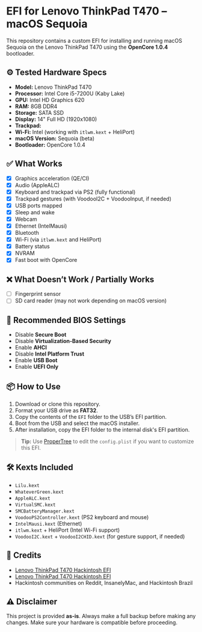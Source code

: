 # EFI for Lenovo ThinkPad T470 – macOS Sequoia

This repository contains a custom EFI for installing and running macOS Sequoia on the Lenovo ThinkPad T470 using the **OpenCore 1.0.4** bootloader.

## ⚙️ Tested Hardware Specs

- **Model:** Lenovo ThinkPad T470  
- **Processor:** Intel Core i5-7200U (Kaby Lake)  
- **GPU:** Intel HD Graphics 620  
- **RAM:** 8GB DDR4  
- **Storage:** SATA SSD  
- **Display:** 14" Full HD (1920x1080)  
- **Trackpad:**
- **Wi-Fi:** Intel (working with `itlwm.kext` + HeliPort)  
- **macOS Version:** Sequoia (beta)  
- **Bootloader:** OpenCore 1.0.4  

## ✅ What Works

- [x] Graphics acceleration (QE/CI)  
- [x] Audio (AppleALC)  
- [x] Keyboard and trackpad via PS2 (fully functional)  
- [x] Trackpad gestures (with VoodooI2C + VoodooInput, if needed)  
- [x] USB ports mapped  
- [x] Sleep and wake  
- [x] Webcam  
- [x] Ethernet (IntelMausi)  
- [x] Bluetooth  
- [x] Wi-Fi (via `itlwm.kext` and HeliPort)  
- [x] Battery status  
- [x] NVRAM  
- [x] Fast boot with OpenCore  

## ❌ What Doesn’t Work / Partially Works

- [ ] Fingerprint sensor  
- [ ] SD card reader (may not work depending on macOS version)  

## 🔧 Recommended BIOS Settings

- Disable **Secure Boot**  
- Disable **Virtualization-Based Security**  
- Enable **AHCI**  
- Disable **Intel Platform Trust**  
- Enable **USB Boot**  
- Enable **UEFI Only**  

## 📦 How to Use

1. Download or clone this repository.  
2. Format your USB drive as **FAT32**.  
3. Copy the contents of the `EFI` folder to the USB’s EFI partition.  
4. Boot from the USB and select the macOS installer.  
5. After installation, copy the EFI folder to the internal disk's EFI partition.

> **Tip:** Use [ProperTree](https://github.com/corpnewt/ProperTree) to edit the `config.plist` if you want to customize this EFI.


## 🛠 Kexts Included

- `Lilu.kext`  
- `WhateverGreen.kext`  
- `AppleALC.kext`  
- `VirtualSMC.kext`  
- `SMCBatteryManager.kext`  
- `VoodooPS2Controller.kext` (PS2 keyboard and mouse)  
- `IntelMausi.kext` (Ethernet)  
- `itlwm.kext` + HeliPort (Intel Wi-Fi support)  
- `VoodooI2C.kext` + `VoodooI2CHID.kext` (for gesture support, if needed)  

## 👤 Credits

- [Lenovo ThinkPad T470 Hackintosh EFI](https://github.com/MultimediaLucario/Lenovo-ThinkPad-T470)  
- [Lenovo ThinkPad T470 Hackintosh EFI](https://github.com/nitingaury/Thinkpad-T470-EFI-Opencore)  
- Hackintosh communities on Reddit, InsanelyMac, and Hackintosh Brazil  

## ⚠️ Disclaimer

This project is provided **as-is**. Always make a full backup before making any changes. Make sure your hardware is compatible before proceeding.